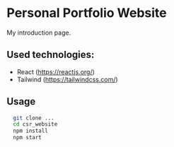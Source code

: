 # Personal Portfolio Website

My introduction page.

## Used technologies:

- React (https://reactjs.org/)
- Tailwind (https://tailwindcss.com/)

## Usage

```bash
  git clone ...
  cd csr_website
  npm install
  npm start
```
